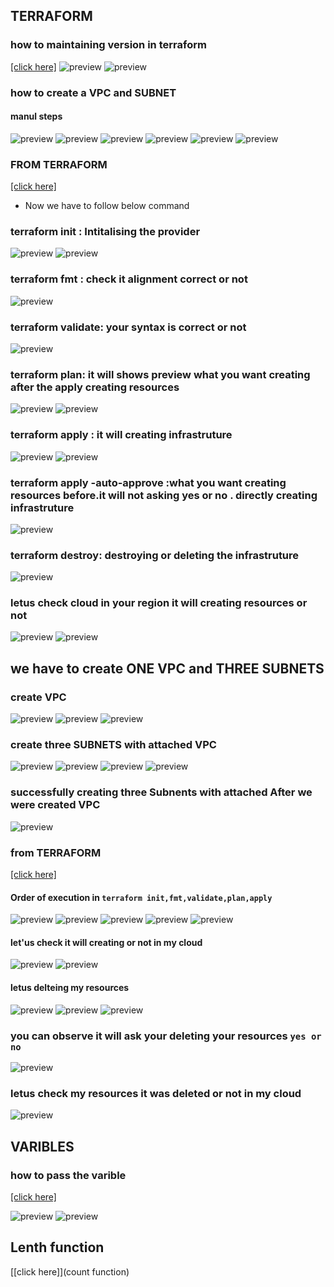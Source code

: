 TERRAFORM
-----------

### how to maintaining version in terraform
[[click here]](required_version/version.tf)
![preview](images/terraform1.png)
![preview](images/terraform2.png)

### how to create a VPC and SUBNET
#### manul steps
![preview](images/terraform15.png)
![preview](images/terraform16.png)
![preview](images/terraform17.png)
![preview](images/terraform18.png)
![preview](images/terraform19.png)
![preview](images/terraform20.png)

### FROM TERRAFORM
[[click here]](vpc)
* Now we have to follow below command
### terraform init : Intitalising the provider
![preview](images/terraform3.png)
![preview](images/terraform4.png)
### terraform fmt : check it alignment correct or not
![preview](images/terraform5.png)
### terraform validate: your syntax is correct or not
![preview](images/terraform6.png)
### terraform plan: it will shows preview what you want creating after the apply creating resources
![preview](images/terraform7.png)
![preview](images/terraform8.png)
### terraform apply : it will creating infrastruture
![preview](images/terraform9.png)
![preview](images/terraform10.png)
### terraform apply -auto-approve :what you want creating resources before.it will not asking yes or no . directly creating infrastruture
![preview](images/terraform11.png)
### terraform destroy: destroying or deleting the infrastruture
![preview](images/terraform14.png)
### letus check cloud in your region it will creating resources or not
![preview](images/terraform12.png)
![preview](images/terraform13.png)

## we have to create ONE VPC and THREE SUBNETS

### create VPC
![preview](images/terraform21.png)
![preview](images/terraform22.png)
![preview](images/terraform23.png)
### create three SUBNETS with attached VPC
![preview](images/terraform24.png)
![preview](images/terraform25.png)
![preview](images/terraform26.png)
![preview](images/terraform27.png)
### successfully creating three Subnents with attached  After we were created VPC
![preview](images/terraform28.png)
### from TERRAFORM
[[click here]](subnets/multiple_subnets/)
#### Order of execution in `terraform init,fmt,validate,plan,apply`

![preview](images/terraform29.png)
![preview](images/terraform30.png)
![preview](images/terraform31.png)
![preview](images/terraform32.png)
![preview](images/terraform33.png)

#### let'us check it will creating or not in my cloud

![preview](images/terraform34.png)
![preview](images/terraform35.png)

 ####  letus delteing my resources
  ![preview](images/terraform36.png)
  ![preview](images/terraform37.png)
  ![preview](images/terraform38.png)

### you can observe it will ask your deleting your resources `yes or no`
  ![preview](images/terraform39.png)
### letus check my resources it was deleted or not in my cloud

  ![preview](images/terraform40.png)


## VARIBLES

### how to pass the varible
[[click here]](subnets/multiple_subnets_variables/)

![preview](images/terraform42.png)
![preview](images/terraform43.png)


## Lenth function
[[click here]](count function)







